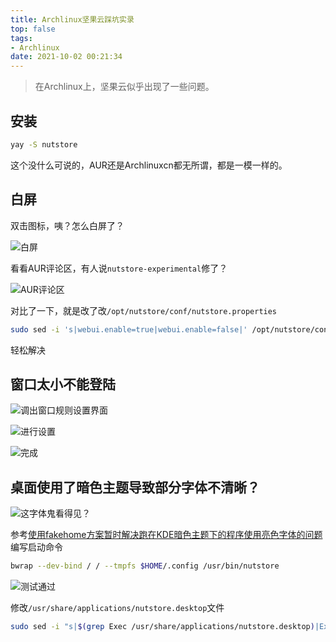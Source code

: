 ```yaml
---
title: Archlinux坚果云踩坑实录
top: false
tags:
- Archlinux
date: 2021-10-02 00:21:34
---
```


> 在Archlinux上，坚果云似乎出现了一些问题。

## 安装

```bash
yay -S nutstore
```

这个没什么可说的，AUR还是Archlinuxcn都无所谓，都是一模一样的。

## 白屏

双击图标，咦？怎么白屏了？

![白屏](https://s3.jpg.cm/2021/10/02/ImawUi.png)

看看AUR评论区，有人说`nutstore-experimental`修了？

![AUR评论区](https://s3.jpg.cm/2021/10/02/Imaook.png)

对比了一下，就是改了改`/opt/nutstore/conf/nutstore.properties`

```bash
sudo sed -i 's|webui.enable=true|webui.enable=false|' /opt/nutstore/conf/nutstore.properties
```

轻松解决

## 窗口太小不能登陆

![调出窗口规则设置界面](https://s3.jpg.cm/2021/10/02/Ima25C.png)

![进行设置](https://s3.jpg.cm/2021/10/02/Ima3Nt.png)

![完成](https://s3.jpg.cm/2021/10/02/ImahLz.png)

## 桌面使用了暗色主题导致部分字体不清晰？

![这字体鬼看得见？](https://s3.jpg.cm/2021/10/02/Ima9D4.png)

参考[使用fakehome方案暂时解决跑在KDE暗色主题下的程序使用亮色字体的问题](/2021/09/05/wrong-fonts-color-fix-under-kde-with-a-dark-theme/)编写启动命令

```bash
bwrap --dev-bind / / --tmpfs $HOME/.config /usr/bin/nutstore
```

![测试通过](https://s3.jpg.cm/2021/10/02/ImaiFD.png)

修改`/usr/share/applications/nutstore.desktop`文件

```bash
sudo sed -i "s|$(grep Exec /usr/share/applications/nutstore.desktop)|Exec=bwrap --dev-bind / / --tmpfs $HOME/.config /usr/bin/nutstore|" /usr/share/applications/nutstore.desktop
```

